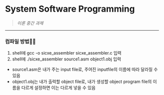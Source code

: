 # System Software Programming
> <i> 이론 중간 과제 </i>
***
### 컴파일 방법👩‍💻
1. shell에 gcc -o sicxe_assembler sicxe_assembler.c 입력
2. shell에 ./sicxe_assembler source1.asm object1.obj 입력
- source1.asm은 내가 주는 input file로, 주어진 inputfile의 이름에 따라
달라질 수 있음
- object1.obj는 내가 출력할 object file로, 내가 생성할 object program file의
이름을 다르게 설정하면 이는 다르게 넣을 수 있음
